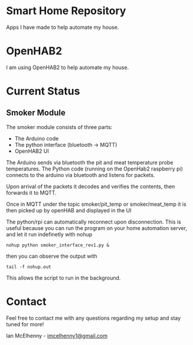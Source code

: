 # Smart Home Repository
Apps I have made to help automate my house.

# OpenHAB2
I am using OpenHAB2 to help automate my house.

# Current Status
## Smoker Module
The smoker module consists of three parts:
 - The Arduino code
 - The python interface (bluetooth -> MQTT)
 - OpenHAB2 UI
 
The Arduino sends via bluetooth the pit and meat temperature probe temperatures. The Python code (running on the OpenHab2 raspberry pi) connects to the arduino via bluetooth and listens for packets. 

Upon arrival of the packets it decodes and verifies the contents, then forwards it to MQTT. 

Once in MQTT under the topic smoker/pit_temp or smoker/meat_temp it is then picked up by openHAB and displayed in the UI

The python/rpi can automatically reconnect upon disconnection. This is useful because you can run the program on your home automation server, and let it run indefinetly with nohup
```
nohup python smoker_interface_rev1.py &
```

then you can observe the output with 
```
tail -f nohup.out
```
This allows the script to run in the background.

# Contact
Feel free to contact me with any questions regarding my setup and stay tuned for more!

Ian McElhenny - imcelhenny1@gmail.com
